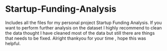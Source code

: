 # Startup-Funding-Analysis
Includes all the files for my personal project Startup Funding Analysis. If you want to perform further analysis on the dataset I highly recommend to clean the data thought I have cleaned most of the data but still there are things that needs to be fixed. Alright thankyou for your time , hope this was helpful. 
